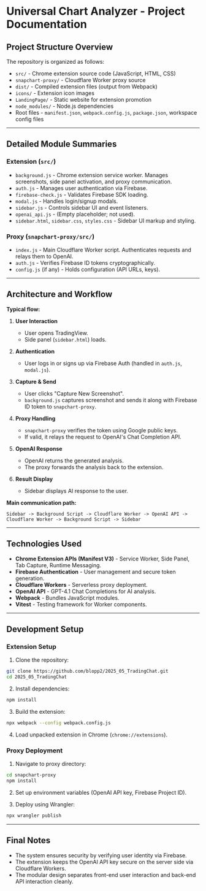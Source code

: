 # Universal Chart Analyzer - Project Documentation

## Project Structure Overview

The repository is organized as follows:

- `src/` - Chrome extension source code (JavaScript, HTML, CSS)
- `snapchart-proxy/` - Cloudflare Worker proxy source
- `dist/` - Compiled extension files (output from Webpack)
- `icons/` - Extension icon images
- `LandingPage/` - Static website for extension promotion
- `node_modules/` - Node.js dependencies
- Root files - `manifest.json`, `webpack.config.js`, `package.json`, workspace config files

---

## Detailed Module Summaries

### Extension (`src/`)

- `background.js` - Chrome extension service worker. Manages screenshots, side panel activation, and proxy communication.
- `auth.js` - Manages user authentication via Firebase.
- `firebase-check.js` - Validates Firebase SDK loading.
- `modal.js` - Handles login/signup modals.
- `sidebar.js` - Controls sidebar UI and event listeners.
- `openai_api.js` - (Empty placeholder; not used).
- `sidebar.html`, `sidebar.css`, `styles.css` - Sidebar UI markup and styling.

### Proxy (`snapchart-proxy/src/`)

- `index.js` - Main Cloudflare Worker script. Authenticates requests and relays them to OpenAI.
- `auth.js` - Verifies Firebase ID tokens cryptographically.
- `config.js` (if any) - Holds configuration (API URLs, keys).

---

## Architecture and Workflow

**Typical flow:**

1. **User Interaction**

   - User opens TradingView.
   - Side panel (`sidebar.html`) loads.

2. **Authentication**

   - User logs in or signs up via Firebase Auth (handled in `auth.js`, `modal.js`).

3. **Capture & Send**

   - User clicks "Capture New Screenshot".
   - `background.js` captures screenshot and sends it along with Firebase ID token to `snapchart-proxy`.

4. **Proxy Handling**

   - `snapchart-proxy` verifies the token using Google public keys.
   - If valid, it relays the request to OpenAI's Chat Completion API.

5. **OpenAI Response**

   - OpenAI returns the generated analysis.
   - The proxy forwards the analysis back to the extension.

6. **Result Display**
   - Sidebar displays AI response to the user.

**Main communication path:**

```
Sidebar -> Background Script -> Cloudflare Worker -> OpenAI API -> Cloudflare Worker -> Background Script -> Sidebar
```

---

## Technologies Used

- **Chrome Extension APIs (Manifest V3)** - Service Worker, Side Panel, Tab Capture, Runtime Messaging.
- **Firebase Authentication** - User management and secure token generation.
- **Cloudflare Workers** - Serverless proxy deployment.
- **OpenAI API** - GPT-4.1 Chat Completions for AI analysis.
- **Webpack** - Bundles JavaScript modules.
- **Vitest** - Testing framework for Worker components.

---

## Development Setup

### Extension Setup

1. Clone the repository:

```bash
git clone https://github.com/blopp2/2025_05_TradingChat.git
cd 2025_05_TradingChat
```

2. Install dependencies:

```bash
npm install
```

3. Build the extension:

```bash
npx webpack --config webpack.config.js
```

4. Load unpacked extension in Chrome (`chrome://extensions`).

### Proxy Deployment

1. Navigate to proxy directory:

```bash
cd snapchart-proxy
npm install
```

2. Set up environment variables (OpenAI API key, Firebase Project ID).

3. Deploy using Wrangler:

```bash
npx wrangler publish
```

---

## Final Notes

- The system ensures security by verifying user identity via Firebase.
- The extension keeps the OpenAI API key secure on the server side via Cloudflare Workers.
- The modular design separates front-end user interaction and back-end API interaction cleanly.
